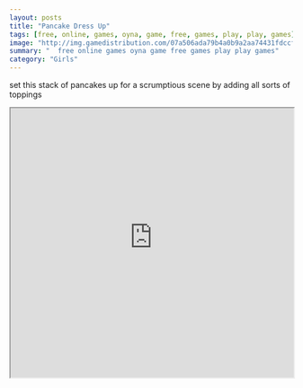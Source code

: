 ```yaml
---
layout: posts
title: "Pancake Dress Up"
tags: [free, online, games, oyna, game, free, games, play, play, games]
image: "http://img.gamedistribution.com/07a506ada79b4a0b9a2aa74431fdccf4.jpg"
summary: "  free online games oyna game free games play play games"
category: "Girls"
---
```


set this stack of pancakes up for a scrumptious scene by adding all sorts of toppings

<iframe width="100%" height="480px;" src="http://flash.gamedistribution.com?game=07a506ada79b4a0b9a2aa74431fdccf4"></iframe>